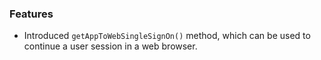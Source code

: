 ### Features
  * Introduced `getAppToWebSingleSignOn()` method, which can be used to continue a user session in a web browser.
